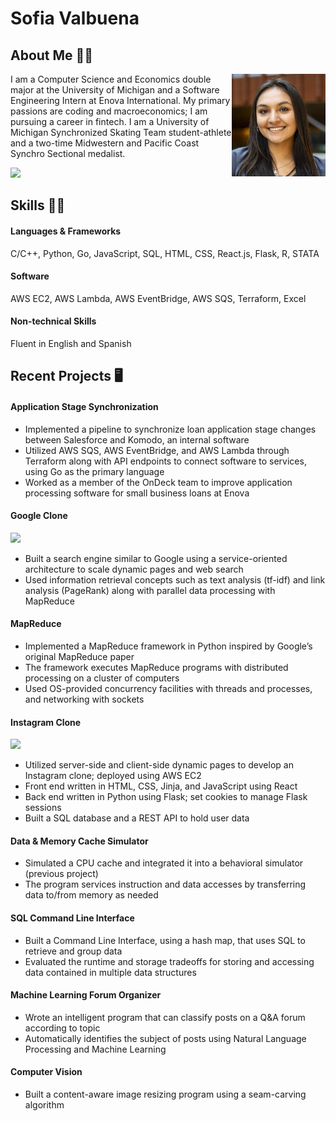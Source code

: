 # Sofia Valbuena

## About Me 💁‍♀️

<img src="MBWHeadshots23_cropped.jpg" alt="headshot" align="right" width="150">

I am a Computer Science and Economics double major at the University of Michigan and a Software Engineering Intern at Enova International. My primary passions are coding and macroeconomics; I am pursuing a career in fintech. I am a University of Michigan Synchronized Skating Team student-athlete and a two-time Midwestern and Pacific Coast Synchro Sectional medalist.

<p>
  <a href="sofiavalb03@gmail.com" Email/a>
</p>

<p>
<a href="https://www.linkedin.com/in/sofiavalb/">
<img src="https://img.shields.io/badge/LinkedIn-sofiavalb-blue">
</a>
</p>

## Skills 👨‍💻
<p><h4>Languages & Frameworks</h4> C/C++, Python, Go, JavaScript, SQL, HTML, CSS, React.js, Flask, R, STATA</p>
<p><h4>Software</h4> AWS EC2, AWS Lambda, AWS EventBridge, AWS SQS, Terraform, Excel</p>
<p><h4>Non-technical Skills</h4> Fluent in English and Spanish</p>

## Recent Projects 🖥️
#### Application Stage Synchronization
- Implemented a pipeline to synchronize loan application stage changes between Salesforce and Komodo, an internal software
- Utilized AWS SQS, AWS EventBridge, and AWS Lambda through Terraform along with API endpoints to connect software to services, using Go as the primary language
- Worked as a member of the OnDeck team to improve application processing software for small business loans at Enova

#### Google Clone
<p>
<a href="https://github.com/sofiavalb/ask485">
<img src="https://img.shields.io/badge/Google%20Clone%20Project-8A2BE2">
</a>
</p>

- Built a search engine similar to Google using a service-oriented architecture to scale dynamic pages and web search
- Used information retrieval concepts such as text analysis (tf-idf) and link analysis (PageRank) along with parallel data processing with MapReduce    

#### MapReduce
- Implemented a MapReduce framework in Python inspired by Google’s original MapReduce paper
- The framework executes MapReduce programs with distributed processing on a cluster of computers
- Used OS-provided concurrency facilities with threads and processes, and networking with sockets

#### Instagram Clone
<p>
<a href="https://github.com/sofiavalb/insta485">
<img src="https://img.shields.io/badge/Instagram%20Clone%20Project-8A2BE2">
</a>
</p>

- Utilized server-side and client-side dynamic pages to develop an Instagram clone; deployed using AWS EC2
- Front end written in HTML, CSS, Jinja, and JavaScript using React
- Back end written in Python using Flask; set cookies to manage Flask sessions
- Built a SQL database and a REST API to hold user data

#### Data & Memory Cache Simulator
- Simulated a CPU cache and integrated it into a behavioral simulator (previous project)
- The program services instruction and data accesses by transferring data to/from memory as needed 

#### SQL Command Line Interface
- Built a Command Line Interface, using a hash map, that uses SQL to retrieve and group data
- Evaluated the runtime and storage tradeoffs for storing and accessing data contained in multiple data structures

#### Machine Learning Forum Organizer
- Wrote an intelligent program that can classify posts on a Q&A forum according to topic
- Automatically identifies the subject of posts using Natural Language Processing and Machine Learning

#### Computer Vision
- Built a content-aware image resizing program using a seam-carving algorithm
